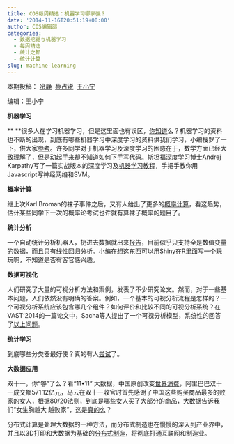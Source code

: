 ```yaml
---
title: COS每周精选：机器学习哪家强？
date: '2014-11-16T20:51:19+00:00'
author: COS编辑部
categories:
  - 数据挖掘与机器学习
  - 每周精选
  - 统计之都
  - 统计计算
slug: machine-learning
---
```


本期投稿： [冷静](http://www.weibo.com/p/1005051756465937/home?from=page_100505&mod=TAB&noscale_head=1#_0)  [蔡占锐](http://weibo.com/3264504301/profile?rightmod=1&wvr=6&mod=personinfo)  [王小宁](http://weibo.com/wangxiaoningtongxue/profile?rightmod=1&wvr=6&mod=personinfo)

编辑：王小宁

**机器学习**

** **很多人在学习机器学习，但是这里面也有误区，[你知道](http://www.36dsj.com/archives/16445)么？机器学习的资料也不断的出现，到底有哪些机器学习中深度学习的资料供我们学习，小编搜罗了一下，供大家[参考](http://www.kdnuggets.com/2014/05/learn-deep-learning-courses-tutorials-overviews.html)。许多同学对于机器学习及深度学习的困惑在于，数学方面已经大致理解了，但是动起手来却不知道如何下手写代码。斯坦福深度学习博士Andrej Karpathy写了一篇实战版本的深度学习及[机器学习教程](http://t.cn/RhSJkOz)，手把手教你用Javascript写神经网络和SVM。

**概率计算**

继上次Karl Broman的袜子事件之后，又有人给出了更多的[概率计算](http://www.senresearch.org/exact-and-approximate-probabilities-for-laundry-socks-problem.html)，看这趋势，估计某些同学下一次的概率论考试也许就有算袜子概率的题目了。

**统计分析**

一个自动统计分析机器人，扔进去数据就出来[报告](http://andrewgelman.com/2014/11/05/automatic-exploratory-data-analysis/)，目前似乎只支持全是数值变量的数据，而且只有线性回归分析。小编在想这东西可以用Shiny在R里面写一个玩玩啊，不知道是否有客官感兴趣。

<!--more-->

**数据可视化**

人们研究了大量的可视分析方法和案例，发表了不少研究论文。然而，对于一些基本问题，人们依然没有明确的答案。例如，一个基本的可视分析流程是怎样的？一个可视分析系统应该包含哪几个组件？如何评价和比较不同的可视分析系统？在VAST’2014的一篇论文中，Sacha等人提出了一个可视分析模型，系统性的回答了[以上问题](http://vis.pku.edu.cn/blog/%E5%8F%AF%E8%A7%86%E5%88%86%E6%9E%90%E4%B8%AD%E7%9A%84%E7%9F%A5%E8%AF%86%E4%BA%A7%E7%94%9F%E6%A8%A1%E5%9E%8B-knowledge-generation-model-for-visual-analytics/)。

**统计学习**

到底哪些分类器最好使？真的有人[尝试](http://jmlr.org/papers/v15/delgado14a.html)了。

**大数据应用**

双十一，你“够”了么？看“11•11” 大数据，中国原创改变[世界消费](http://www.bj.xinhuanet.com/bjyw/2014-11/12/c_1113212924_2.htm)，阿里巴巴双十一成交额571.12亿元，马云在双十一收官时首先感谢了中国这些购买商品最多的败家的女人，根据80/20法则，到底是哪些女人买了大部分的商品，大数据告诉我们“女生胸越大 越败家”，这是[真的](http://wallstreetcn.com/node/210723)么？

分布式计算是处理大数据的一种方法，而分布式制造也在慢慢的深入到产业界中，并且以3D打印和大数据为基础的[分布式制造](http://www.china-cloud.com/yunzixun/yunjisuanxinwen/20141110_43556.html)，将彻底打通互联网和制造业。
